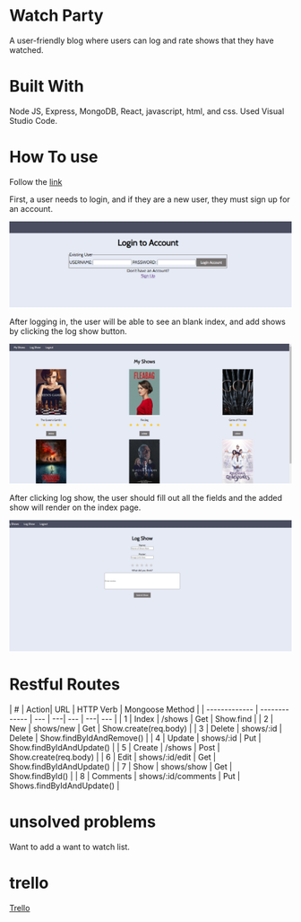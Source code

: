 # Watch Party

A user-friendly blog where users can log and rate shows that they have watched.

# Built With

Node JS, Express, MongoDB, React, javascript, html, and css. Used Visual Studio Code.

# How To use
Follow the [link](https://tv-watchparty.herokuapp.com/shows)

First, a user needs to login, and if they are a new user, they must sign up for an account.

![alt text](https://github.com/daryacoding/tv_party/blob/Main/screenshots/LogIn.png "LogIn Page")

After logging in, the user will be able to see an blank index, and add shows by clicking the log show button.

![alt text](https://github.com/daryacoding/tv_party/blob/Main/screenshots/Index.png "Index Page")

After clicking log show, the user should fill out all the fields and the added show will render on the index page.

![alt text](https://github.com/daryacoding/tv_party/blob/Main/screenshots/Add.png "Add Page")

# Restful Routes

| # | Action| URL | HTTP Verb | Mongoose Method |
| ------------- | ------------- | --- | ---| --- | ---| --- | 
| 1  | Index  | /shows | Get  | Show.find | 
| 2  | New  | shows/new | Get | Show.create(req.body) |
| 3  | Delete  | shows/:id | Delete | Show.findByIdAndRemove() | 
| 4  | Update  | shows/:id | Put | Show.findByIdAndUpdate() | 
| 5  | Create  | /shows | Post | Show.create(req.body) |
| 6  | Edit  | shows/:id/edit | Get | Show.findByIdAndUpdate() | 
| 7  | Show  | shows/show | Get | Show.findById() | 
| 8  | Comments  | shows/:id/comments | Put | Shows.findByIdAndUpdate() |  

# unsolved problems

Want to add a want to watch list.

# trello

[Trello](https://trello.com/b/wIHL9E0m/television-party)